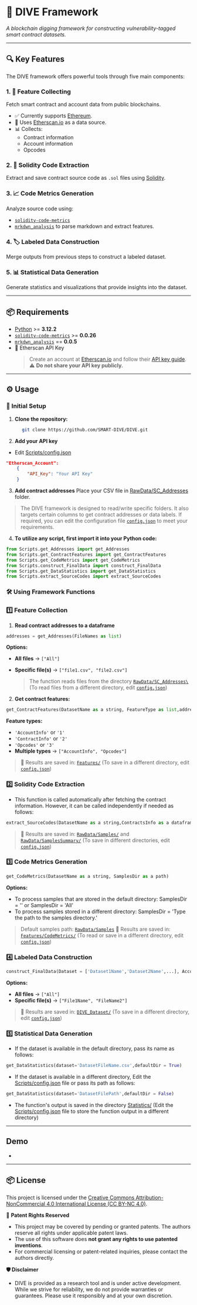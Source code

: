 # 🚀 DIVE Framework  
*A blockchain digging framework for constructing vulnerability-tagged smart contract datasets.*

---

## 🔍 Key Features

The DIVE framework offers powerful tools through five main components:

### 1. 🧾 Feature Collecting  
Fetch smart contract and account data from public blockchains.  
- ✅ Currently supports [Ethereum](https://ethereum.org/en/).  
- 🔗 Uses [Etherscan.io](https://etherscan.io/) as a data source.  
- 📊 Collects:
  - Contract information  
  - Account information  
  - Opcodes  

### 2. 🧠 Solidity Code Extraction  
Extract and save contract source code as `.sol` files using [Solidity](https://soliditylang.org/).

### 3. 📈 Code Metrics Generation  
Analyze source code using:
- [`solidity-code-metrics`](https://classic.yarnpkg.com/en/package/solidity-code-metrics)  
- [`mrkdwn_analysis`](https://pypi.org/project/markdown-analysis/) to parse markdown and extract features.

### 4. 🏷️ Labeled Data Construction  
Merge outputs from previous steps to construct a labeled dataset.

### 5. 📊 Statistical Data Generation  
Generate statistics and visualizations that provide insights into the dataset.

---

## 📦 Requirements

- [Python](https://www.python.org/) >= **3.12.2**  
- [`solidity-code-metrics`](https://classic.yarnpkg.com/en/package/solidity-code-metrics) >= **0.0.26**  
- [`mrkdwn_analysis`](https://pypi.org/project/markdown-analysis/) == **0.0.5**  
- 🔑 Etherscan API Key  
  > Create an account at [Etherscan.io](https://etherscan.io/) and follow their [API key guide](https://docs.etherscan.io/getting-started/viewing-api-usage-statistics).  
  > ⚠️ **Do not share your API key publicly.**

---

## ⚙️ Usage

### 🔧 Initial Setup
1. **Clone the repository:**
```bash
      git clone https://github.com/SMART-DIVE/DIVE.git
```
2. **Add your API key**
* Edit <A Href="https://github.com/SMART-DIVE/DIVE/blob/main/Scripts/config.json">Scripts/config.json</A>
```json
"Etherscan_Account": 
    {
        "API_Key": "Your API Key"
    }
```
3. **Add contract addresses**
Place your CSV file in <A Href="https://github.com/SMART-DIVE/DIVE/tree/main/RawData/SC_Addresses">RawData/SC_Addresses</A> folder.

> The DIVE framework is designed to read/write specific folders. It also targets certain columns to get contract addresses or data labels. If required, you can edit the configuration file [`config.json`](https://github.com/SMART-DIVE/DIVE/blob/main/config.json) to meet your requirements.

4. **To utilize any script, first import it into your Python code:**
```python
from Scripts.get_Addresses import get_Addresses
from Scripts.get_ContractFeatures import get_ContractFeatures
from Scripts.get_CodeMetrics import get_CodeMetrics
from Scripts.construct_FinalData import construct_FinalData
from Scripts.get_DataStatistics import get_DataStatistics
from Scripts.extract_SourceCodes import extract_SourceCodes
```

### 🛠️ Using Framework Functions

### 1️⃣ Feature Collection

1. **Read contract addresses to a dataframe**
```python
addresses = get_Addresses(FileNames as list)
```
**Options:**
- **All files** → `["All"]`  
- **Specific file(s)** → `["file1.csv", "file2.csv"]`

   > The function reads files from the directory [`RawData/SC_Addresses\`](https://github.com/SMART-DIVE/DIVE/tree/main/RawData/SC_Addresses) (To read files from a different directory, edit [`config.json`](https://github.com/SMART-DIVE/DIVE/blob/main/config.json))

2. **Get contract features:**
```python
get_ContractFeatures(DatasetName as a string, FeatureType as list,addresses as dataframe)
```
**Feature types:**

- `'AccountInfo'` or `'1'`  
- `'ContractInfo'` or `'2'`  
- `'Opcodes'` or `'3'`  
- **Multiple types** → `["AccountInfo", "Opcodes"]`

> 📁 Results are saved in: [`Features/`](https://github.com/SMART-DIVE/DIVE/tree/main/Features) (To save in a different directory, edit [`config.json`](https://github.com/SMART-DIVE/DIVE/blob/main/config.json))

### 2️⃣ Solidity Code Extraction
* This function is called automatically after fetching the contract information. However, it can be called independently if needed as follows:
```python
extract_SourceCodes(DatasetName as a string,ContractsInfo as a dataframe,UniqueFilename as a string)
```
> 📁 Results are saved in: [`RawData/Samples/`](https://github.com/SMART-DIVE/DIVE/tree/main/RawData/Samples>RawData/Samples) and [`RawData/SamplesSummary/`](https://github.com/SMART-DIVE/DIVE/tree/main/RawData/SamplesSummary) (To save in different directories, edit [`config.json`](https://github.com/SMART-DIVE/DIVE/blob/main/config.json))

### 3️⃣ Code Metrics Generation
```python
get_CodeMetrics(DatasetName as a string, SamplesDir as a path)
```
**Options:**
  - To process samples that are stored in the default directory: SamplesDir = '' or SamplesDir = 'All'
  - To process samples stored in a different directory: SamplesDir = 'Type the path to the samples directory.'
    
  > Default samples path: [`RawData/Samples`](https://github.com/SMART-DIVE/DIVE/tree/main/RawData/Samples)
  > 📁 Results are saved in: [`Features/CodeMetrics/`](https://github.com/SMART-DIVE/DIVE/tree/main/Features/CodeMetrics)
  > (To read or save in a different directory, edit [`config.json`](https://github.com/SMART-DIVE/DIVE/blob/main/config.json))
    
### 4️⃣ Labeled Data Construction
```python
construct_FinalData(Dataset = ['Dataset1Name','Dataset2Name',...], AccountInfo = FileNames as a list,ContractsInfo=FileNames as a list,Opcodes=FileNames as a list,CodeMetrics=FileNames as a list,Labels=FileNames as a list)
```
**Options:**
- **All files** → `["All"]`  
- **Specific file(s)** → `["File1Name", "FileName2"]`

> 📁 Results are saved in: [`DIVE_Dataset/`](https://github.com/SMART-DIVE/DIVE/tree/main/DIVE_Dataset) (To save in a different directory, edit [`config.json`](https://github.com/SMART-DIVE/DIVE/blob/main/config.json))
  

### 5️⃣ Statistical Data Generation
* If the dataset is available in the default directory, pass its name as follows:
```python
get_DataStatistics(dataset='DatasetFileName.csv',defaultDir = True)
```
* If the dataset is available in a different directory, Edit the <A Href="https://github.com/SMART-DIVE/DIVE/blob/main/Scripts/config.json">Scripts/config.json</A> file or pass its path as follows:
```python
get_DataStatistics(dataset='DatasetFilePath',defaultDir = False)
```
* The function's output is saved in the directory <A Href= "https://github.com/SMART-DIVE/DIVE/tree/main/Statistics">Statistics/</A> (Edit the <A Href="https://github.com/SMART-DIVE/DIVE/blob/main/Scripts/config.json">Scripts/config.json</A> file to store the function output in a different directory)
---
## Demo
*  
---

## 📦 License

This project is licensed under the [Creative Commons Attribution-NonCommercial 4.0 International License (CC BY-NC 4.0)](https://creativecommons.org/licenses/by-nc/4.0/).

🚫 **Patent Rights Reserved**  
* This project may be covered by pending or granted patents. The authors reserve all rights under applicable patent laws.  
* The use of this software does **not grant any rights to use patented inventions**.  
* For commercial licensing or patent-related inquiries, please contact the authors directly.

**🛡️ Disclaimer**
* DIVE is provided as a research tool and is under active development. While we strive for reliability, we do not provide warranties or guarantees. Please use it responsibly and at your own discretion.
